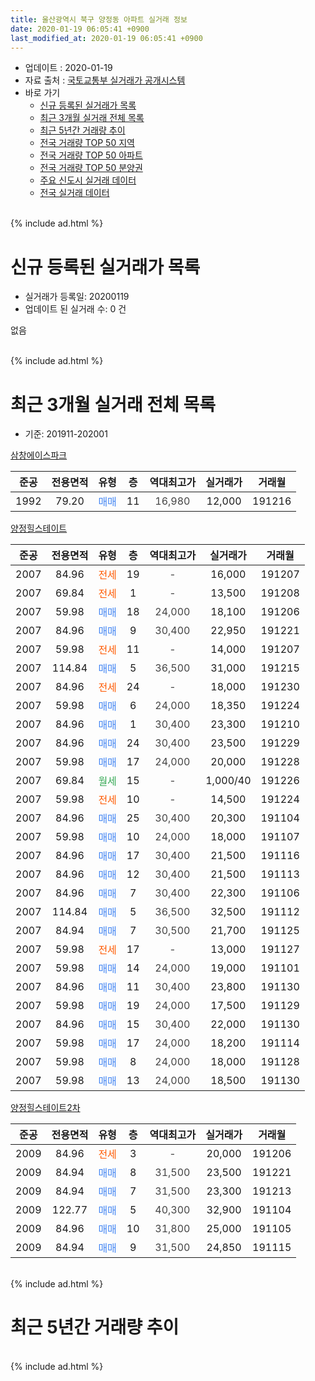 ```yaml
---
title: 울산광역시 북구 양정동 아파트 실거래 정보
date: 2020-01-19 06:05:41 +0900
last_modified_at: 2020-01-19 06:05:41 +0900
---
```


* 업데이트 : 2020-01-19
* 자료 출처 : [국토교통부 실거래가 공개시스템](http://rt.molit.go.kr)
* 바로 가기
    * [신규 등록된 실거래가 목록](#신규-등록된-실거래가-목록)
    * [최근 3개월 실거래 전체 목록](#최근-3개월-실거래-전체-목록)
    * [최근 5년간 거래량 추이](#최근-5년간-거래량-추이)
    * [전국 거래량 TOP 50 지역](https://apt-info.github.io/apt-trade-info/최근-3개월-전국에서-가장-거래가-많이-발생한-지역)
    * [전국 거래량 TOP 50 아파트](https://apt-info.github.io/apt-trade-info/최근-3개월-전국에서-가장-거래가-많이-발생한-아파트)
    * [전국 거래량 TOP 50 분양권](https://apt-info.github.io/apt-trade-info/최근-3개월-전국에서-가장-거래가-많이-발생한-분양권)
    * [주요 신도시 실거래 데이터](https://apt-info.github.io/apt-trade-info/주요-신도시)
    * [전국 실거래 데이터](https://apt-info.github.io/apt-trade-info/전국)
<br>
{% include ad.html %}
<br>

# 신규 등록된 실거래가 목록
* 실거래가 등록일: 20200119
* 업데이트 된 실거래 수: 0 건

없음

<br>
{% include ad.html %}
<br>

# 최근 3개월 실거래 전체 목록
* 기준: 201911-202001


[삼창에이스파크](https://search.naver.com/search.naver?query=%EC%9A%B8%EC%82%B0%EA%B4%91%EC%97%AD%EC%8B%9C+%EB%B6%81%EA%B5%AC+%EC%96%91%EC%A0%95%EB%8F%99+%EC%82%BC%EC%B0%BD%EC%97%90%EC%9D%B4%EC%8A%A4%ED%8C%8C%ED%81%AC)

|준공|전용면적|유형|층|역대최고가|실거래가|거래월|
|:---:|:---:|:---:|:---:|:---:|:---:|:---:|
|1992|79.20|<span style="color:#4285f3">매매</span>|11|<span style="color:#444444">16,980</span>|12,000|191216|

[양정힐스테이트](https://search.naver.com/search.naver?query=%EC%9A%B8%EC%82%B0%EA%B4%91%EC%97%AD%EC%8B%9C+%EB%B6%81%EA%B5%AC+%EC%96%91%EC%A0%95%EB%8F%99+%EC%96%91%EC%A0%95%ED%9E%90%EC%8A%A4%ED%85%8C%EC%9D%B4%ED%8A%B8)

|준공|전용면적|유형|층|역대최고가|실거래가|거래월|
|:---:|:---:|:---:|:---:|:---:|:---:|:---:|
|2007|84.96|<span style="color:#ff5a00">전세</span>|19|<span style="color:#444444">-</span>|16,000|191207|
|2007|69.84|<span style="color:#ff5a00">전세</span>|1|<span style="color:#444444">-</span>|13,500|191208|
|2007|59.98|<span style="color:#4285f3">매매</span>|18|<span style="color:#444444">24,000</span>|18,100|191206|
|2007|84.96|<span style="color:#4285f3">매매</span>|9|<span style="color:#444444">30,400</span>|22,950|191221|
|2007|59.98|<span style="color:#ff5a00">전세</span>|11|<span style="color:#444444">-</span>|14,000|191207|
|2007|114.84|<span style="color:#4285f3">매매</span>|5|<span style="color:#444444">36,500</span>|31,000|191215|
|2007|84.96|<span style="color:#ff5a00">전세</span>|24|<span style="color:#444444">-</span>|18,000|191230|
|2007|59.98|<span style="color:#4285f3">매매</span>|6|<span style="color:#444444">24,000</span>|18,350|191224|
|2007|84.96|<span style="color:#4285f3">매매</span>|1|<span style="color:#444444">30,400</span>|23,300|191210|
|2007|84.96|<span style="color:#4285f3">매매</span>|24|<span style="color:#444444">30,400</span>|23,500|191229|
|2007|59.98|<span style="color:#4285f3">매매</span>|17|<span style="color:#444444">24,000</span>|20,000|191228|
|2007|69.84|<span style="color:#34a853">월세</span>|15|<span style="color:#444444">-</span>|1,000/40|191226|
|2007|59.98|<span style="color:#ff5a00">전세</span>|10|<span style="color:#444444">-</span>|14,500|191224|
|2007|84.96|<span style="color:#4285f3">매매</span>|25|<span style="color:#444444">30,400</span>|20,300|191104|
|2007|59.98|<span style="color:#4285f3">매매</span>|10|<span style="color:#444444">24,000</span>|18,000|191107|
|2007|84.96|<span style="color:#4285f3">매매</span>|17|<span style="color:#444444">30,400</span>|21,500|191116|
|2007|84.96|<span style="color:#4285f3">매매</span>|12|<span style="color:#444444">30,400</span>|21,500|191113|
|2007|84.96|<span style="color:#4285f3">매매</span>|7|<span style="color:#444444">30,400</span>|22,300|191106|
|2007|114.84|<span style="color:#4285f3">매매</span>|5|<span style="color:#444444">36,500</span>|32,500|191112|
|2007|84.94|<span style="color:#4285f3">매매</span>|7|<span style="color:#444444">30,500</span>|21,700|191125|
|2007|59.98|<span style="color:#ff5a00">전세</span>|17|<span style="color:#444444">-</span>|13,000|191127|
|2007|59.98|<span style="color:#4285f3">매매</span>|14|<span style="color:#444444">24,000</span>|19,000|191101|
|2007|84.96|<span style="color:#4285f3">매매</span>|11|<span style="color:#444444">30,400</span>|23,800|191130|
|2007|59.98|<span style="color:#4285f3">매매</span>|19|<span style="color:#444444">24,000</span>|17,500|191129|
|2007|84.96|<span style="color:#4285f3">매매</span>|15|<span style="color:#444444">30,400</span>|22,000|191130|
|2007|59.98|<span style="color:#4285f3">매매</span>|17|<span style="color:#444444">24,000</span>|18,200|191114|
|2007|59.98|<span style="color:#4285f3">매매</span>|8|<span style="color:#444444">24,000</span>|18,000|191128|
|2007|59.98|<span style="color:#4285f3">매매</span>|13|<span style="color:#444444">24,000</span>|18,500|191130|

[양정힐스테이트2차](https://search.naver.com/search.naver?query=%EC%9A%B8%EC%82%B0%EA%B4%91%EC%97%AD%EC%8B%9C+%EB%B6%81%EA%B5%AC+%EC%96%91%EC%A0%95%EB%8F%99+%EC%96%91%EC%A0%95%ED%9E%90%EC%8A%A4%ED%85%8C%EC%9D%B4%ED%8A%B82%EC%B0%A8)

|준공|전용면적|유형|층|역대최고가|실거래가|거래월|
|:---:|:---:|:---:|:---:|:---:|:---:|:---:|
|2009|84.96|<span style="color:#ff5a00">전세</span>|3|<span style="color:#444444">-</span>|20,000|191206|
|2009|84.94|<span style="color:#4285f3">매매</span>|8|<span style="color:#444444">31,500</span>|23,500|191221|
|2009|84.94|<span style="color:#4285f3">매매</span>|7|<span style="color:#444444">31,500</span>|23,300|191213|
|2009|122.77|<span style="color:#4285f3">매매</span>|5|<span style="color:#444444">40,300</span>|32,900|191104|
|2009|84.96|<span style="color:#4285f3">매매</span>|10|<span style="color:#444444">31,800</span>|25,000|191105|
|2009|84.94|<span style="color:#4285f3">매매</span>|9|<span style="color:#444444">31,500</span>|24,850|191115|


<br>
{% include ad.html %}
<br>

# 최근 5년간 거래량 추이


<div style="width:100%;">
    <canvas id="deal_progress" height="200"></canvas>
</div>

<script>
new Chart(document.getElementById("deal_progress"), {
    type: 'line',
    data: {
        labels: ['201501','201502','201503','201504','201505','201506','201507','201508','201509','201510','201511','201512','201601','201602','201603','201604','201605','201606','201607','201608','201609','201610','201611','201612','201701','201702','201703','201704','201705','201706','201707','201708','201709','201710','201711','201712','201801','201802','201803','201804','201805','201806','201807','201808','201809','201810','201811','201812','201901','201902','201903','201904','201905','201906','201907','201908','201909','201910','201911','201912','202001'],
        datasets: [{
            label: '매매',
            pointRadius: 1,
            data: [20, 7, 24, 20, 21, 18, 9, 11, 10, 19, 17, 9, 6, 9, 8, 5, 14, 7, 8, 6, 11, 6, 13, 6, 7, 6, 12, 5, 11, 7, 4, 9, 8, 9, 4, 7, 5, 6, 8, 7, 6, 7, 5, 7, 5, 5, 6, 1, 5, 10, 8, 9, 11, 12, 10, 9, 8, 15, 17, 10, 0],
            borderColor: "rgba(255, 201, 14, 1)",
            backgroundColor: "rgba(255, 201, 14, 0.5)",
            fill: false,
            lineTension: 0
        },{
            label: '전월세',
            pointRadius: 1,
            data: [4, 5, 4, 6, 7, 3, 8, 4, 5, 3, 5, 3, 7, 5, 7, 6, 2, 2, 5, 1, 2, 4, 2, 4, 2, 3, 5, 9, 5, 4, 5, 6, 8, 3, 1, 5, 7, 3, 8, 11, 11, 2, 6, 4, 3, 3, 2, 3, 7, 7, 10, 6, 4, 5, 7, 4, 9, 6, 1, 7, 0],
            borderColor: "rgba(0, 141, 185, 1)",
            backgroundColor: "rgba(0, 141, 185, 0.5)",
            fill: false,
            lineTension: 0
        }
        ]
    },
    options: {
        responsive: true,
        title: {
            display: false
        },
        tooltips: {
            mode: 'index',
            intersect: false
        },
        hover: {
            mode: 'nearest',
            intersect: true
        },
        scales: {
            xAxes: [{
                display: true,
                scaleLabel: {
                    display: true,
                    labelString: '년/월'
                }
            }],
            yAxes: [{
                display: true,
                ticks: {
                    suggestedMin: 0,
                },
                scaleLabel: {
                    display: true,
                    labelString: '실거래 수'
                }
            }]
        }
    }
});

</script>


<br>
{% include ad.html %}
<br>

